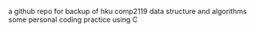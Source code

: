 a github repo for backup of hku comp2119 data structure and algorithms
some personal coding practice using C